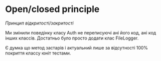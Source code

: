 # Open/closed principle
_Принцип відкритості/закритості_

Ми змінили поведінку класу Auth не переписуючі ані його код, ані код інших классів.
Достатньо було просто додати клас FileLogger.

Є  думка що метод застарів і актуальний лише за відсутності 100% покриття классу юніт тестами.
